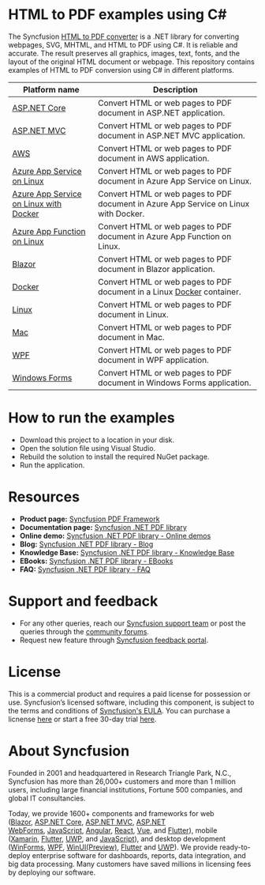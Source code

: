 # HTML to PDF examples using C#
The Syncfusion [HTML to PDF converter](https://www.syncfusion.com/document-processing/pdf-framework/net/html-to-pdf) is a .NET library for converting webpages, SVG, MHTML, and HTML to PDF using C#. It is reliable and accurate. The result preserves all graphics, images, text, fonts, and the layout of the original HTML document or webpage. This repository contains examples of HTML to PDF conversion using C# in different platforms.


Platform name | Description
--- | ---
[ASP.NET Core](https://github.com/SyncfusionExamples/html-to-pdf-csharp-examples/tree/EJDOTNETCORE-4218-A/ASP.NET%20Core) | Convert HTML or web pages to PDF document in ASP.NET application.
[ASP.NET MVC](https://github.com/SyncfusionExamples/html-to-pdf-csharp-examples/tree/EJDOTNETCORE-4218-A/ASP.NET%20MVC) | Convert HTML or web pages to PDF document in ASP.NET MVC application.
[AWS](https://github.com/SyncfusionExamples/html-to-pdf-csharp-examples/tree/EJDOTNETCORE-4218-A/AWS) | Convert HTML or web pages to PDF document in AWS application. 
[Azure App Service on Linux](https://github.com/SyncfusionExamples/html-to-pdf-csharp-examples/tree/EJDOTNETCORE-4218-A/Azure/AzureAppLinux_CoreSample) | Convert HTML or web pages to PDF document in Azure App Service on Linux. 
[Azure App Service on Linux with Docker](https://github.com/SyncfusionExamples/html-to-pdf-csharp-examples/tree/EJDOTNETCORE-4218-A/Azure/BlinkLinuxDockerAzureSample) | Convert HTML or web pages to PDF document in Azure App Service on Linux with Docker. 
[Azure App Function on Linux](https://github.com/SyncfusionExamples/html-to-pdf-csharp-examples/tree/EJDOTNETCORE-4218-A/Azure/HtmlToPdfBlinkAzureFunction) | Convert HTML or web pages to PDF document in Azure App Function on Linux.
[Blazor](https://github.com/SyncfusionExamples/html-to-pdf-csharp-examples/tree/EJDOTNETCORE-4218-A/Blazor) | Convert HTML or web pages to PDF document in Blazor application.
[Docker](https://github.com/SyncfusionExamples/html-to-pdf-csharp-examples/tree/EJDOTNETCORE-4218-A/Docker) | Convert HTML or web pages to PDF document in a Linux [Docker](https://www.docker.com/why-docker/) container.
[Linux](https://github.com/SyncfusionExamples/html-to-pdf-csharp-examples/tree/EJDOTNETCORE-4218-A/Linux) | Convert HTML or web pages to PDF document in Linux.
[Mac](https://github.com/SyncfusionExamples/html-to-pdf-csharp-examples/tree/EJDOTNETCORE-4218-A/Mac) | Convert HTML or web pages to PDF document in Mac. 
[WPF](https://github.com/SyncfusionExamples/html-to-pdf-csharp-examples/tree/EJDOTNETCORE-4218-A/WPF) | Convert HTML or web pages to PDF document in WPF application.
[Windows Forms](https://github.com/SyncfusionExamples/html-to-pdf-csharp-examples/tree/EJDOTNETCORE-4218-A/Windows%20Forms) | Convert HTML or web pages to PDF document in Windows Forms application.

# How to run the examples
* Download this project to a location in your disk. 
* Open the solution file using Visual Studio. 
* Rebuild the solution to install the required NuGet package. 
* Run the application.

# Resources
*   **Product page:** [Syncfusion PDF Framework](https://www.syncfusion.com/document-processing/pdf-framework/net)
*   **Documentation page:** [Syncfusion .NET PDF library](https://help.syncfusion.com/file-formats/pdf/overview)
*   **Online demo:** [Syncfusion .NET PDF library - Online demos](https://ej2.syncfusion.com/aspnetcore/PDF/CompressExistingPDF#/bootstrap5)
*   **Blog:** [Syncfusion .NET PDF library - Blog](https://www.syncfusion.com/blogs/category/pdf)
*   **Knowledge Base:** [Syncfusion .NET PDF library - Knowledge Base](https://www.syncfusion.com/kb/windowsforms/pdf)
*   **EBooks:** [Syncfusion .NET PDF library - EBooks](https://www.syncfusion.com/succinctly-free-ebooks)
*   **FAQ:** [Syncfusion .NET PDF library - FAQ](https://www.syncfusion.com/faq/)

# Support and feedback
*   For any other queries, reach our [Syncfusion support team](https://www.syncfusion.com/support/directtrac/incidents/newincident?utm_source=github&utm_medium=listing&utm_campaign=github-docio-examples) or post the queries through the [community forums](https://www.syncfusion.com/forums?utm_source=github&utm_medium=listing&utm_campaign=github-docio-examples).
*   Request new feature through [Syncfusion feedback portal](https://www.syncfusion.com/feedback?utm_source=github&utm_medium=listing&utm_campaign=github-docio-examples).

# License
This is a commercial product and requires a paid license for possession or use. Syncfusion’s licensed software, including this component, is subject to the terms and conditions of [Syncfusion's EULA](https://www.syncfusion.com/eula/es/?utm_source=github&utm_medium=listing&utm_campaign=github-docio-examples). You can purchase a licnense [here](https://www.syncfusion.com/sales/products?utm_source=github&utm_medium=listing&utm_campaign=github-docio-examples) or start a free 30-day trial [here](https://www.syncfusion.com/account/manage-trials/start-trials?utm_source=github&utm_medium=listing&utm_campaign=github-docio-examples).

# About Syncfusion
Founded in 2001 and headquartered in Research Triangle Park, N.C., Syncfusion has more than 26,000+ customers and more than 1 million users, including large financial institutions, Fortune 500 companies, and global IT consultancies.

Today, we provide 1600+ components and frameworks for web ([Blazor](https://www.syncfusion.com/blazor-components?utm_source=github&utm_medium=listing&utm_campaign=github-docio-examples), [ASP.NET Core](https://www.syncfusion.com/aspnet-core-ui-controls?utm_source=github&utm_medium=listing&utm_campaign=github-docio-examples), [ASP.NET MVC](https://www.syncfusion.com/aspnet-mvc-ui-controls?utm_source=github&utm_medium=listing&utm_campaign=github-docio-examples), [ASP.NET WebForms](https://www.syncfusion.com/jquery/aspnet-webforms-ui-controls?utm_source=github&utm_medium=listing&utm_campaign=github-docio-examples), [JavaScript](https://www.syncfusion.com/javascript-ui-controls?utm_source=github&utm_medium=listing&utm_campaign=github-docio-examples), [Angular](https://www.syncfusion.com/angular-ui-components?utm_source=github&utm_medium=listing&utm_campaign=github-docio-examples), [React](https://www.syncfusion.com/react-ui-components?utm_source=github&utm_medium=listing&utm_campaign=github-docio-examples), [Vue](https://www.syncfusion.com/vue-ui-components?utm_source=github&utm_medium=listing&utm_campaign=github-docio-examples), and [Flutter](https://www.syncfusion.com/flutter-widgets?utm_source=github&utm_medium=listing&utm_campaign=github-docio-examples)), mobile ([Xamarin](https://www.syncfusion.com/xamarin-ui-controls?utm_source=github&utm_medium=listing&utm_campaign=github-docio-examples), [Flutter](https://www.syncfusion.com/flutter-widgets?utm_source=github&utm_medium=listing&utm_campaign=github-docio-examples), [UWP](https://www.syncfusion.com/uwp-ui-controls?utm_source=github&utm_medium=listing&utm_campaign=github-docio-examples), and [JavaScript](https://www.syncfusion.com/javascript-ui-controls?utm_source=github&utm_medium=listing&utm_campaign=github-docio-examples)), and desktop development ([WinForms](https://www.syncfusion.com/winforms-ui-controls?utm_source=github&utm_medium=listing&utm_campaign=github-docio-examples), [WPF](https://www.syncfusion.com/wpf-ui-controls?utm_source=github&utm_medium=listing&utm_campaign=github-docio-examples), [WinUI(Preview)](https://www.syncfusion.com/winui-controls?utm_source=github&utm_medium=listing&utm_campaign=github-docio-examples), [Flutter](https://www.syncfusion.com/flutter-widgets?utm_source=github&utm_medium=listing&utm_campaign=github-docio-examples) and [UWP](https://www.syncfusion.com/uwp-ui-controls?utm_source=github&utm_medium=listing&utm_campaign=github-docio-examples)). We provide ready-to-deploy enterprise software for dashboards, reports, data integration, and big data processing. Many customers have saved millions in licensing fees by deploying our software.


